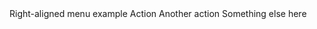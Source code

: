 <BSButtonGroup DropdownPlacement="Placement.BottomEnd">
<BSDropdown>
    <Toggler>
        <BSToggle IsButton="true" Color="BSColor.Secondary">Right-aligned menu example</BSToggle>
    </Toggler>
    <Content>
        <BSDropdownItem IsButton="true">Action</BSDropdownItem>
        <BSDropdownItem IsButton="true">Another action</BSDropdownItem>
        <BSDropdownItem IsButton="true">Something else here</BSDropdownItem>
    </Content>
</BSDropdown>
</BSButtonGroup>